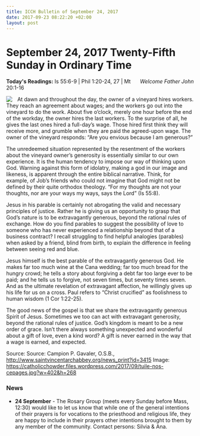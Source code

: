 ```yaml
---
title: ICCH Bulletin of September 24, 2017
date: 2017-09-23 08:22:20 +02:00
layout: post
---
```


# September 24, 2017 Twenty-Fifth Sunday in Ordinary Time
<span style="float: right"><em>Welcome Father John</em></span>
**Today's Readings:** Is 55:6-9 | Phil 1:20-24, 27 | Mt 20:1-16


<img style="float: left; margin-right: 1em;" src="https://catholicchowder.files.wordpress.com/2017/09/tuile-nos-cepages.jpg?w=402&h=268">

At dawn and throughout the day, the owner of a vineyard hires workers. They reach an agreement about wages; and the workers go out into the vineyard to do the work. About five o’clock, merely one hour before the end of the workday, the owner hires the last workers. To the surprise of all, he gives the last ones hired a full-day’s wage. Those hired first think they will receive more, and grumble when they are paid the agreed-upon wage. The owner of the vineyard responds: “Are you envious because I am generous?”

The unredeemed situation represented by the resentment of the workers about the vineyard owner’s generosity is essentially similar to our own experience. It is the human tendency to impose our way of thinking upon God. Warning against this form of idolatry, making a god in our image and likeness, is apparent through the entire biblical narrative. Think, for example, of Job’s friends who could not imagine that God might not be defined by their quite orthodox theology. “For my thoughts are not your thoughts, nor are your ways my ways, says the Lord” (Is 55:8).

Jesus in his parable is certainly not abrogating the valid and necessary principles of justice. Rather he is giving us an opportunity to grasp that God’s nature is to be extravagantly generous, beyond the rational rules of exchange. How do you find parables to suggest the possibility of love to someone who has never experienced a relationship beyond that of a business contract? I recall struggling to find helpful analogies (parables) when asked by a friend, blind from birth, to explain the difference in feeling between seeing red and blue.

Jesus himself is the best parable of the extravagantly generous God. He makes far too much wine at the Cana wedding; far too much bread for the hungry crowd; he tells a story about forgiving a debt far too large ever to be paid; and he tells us to forgive, not seven times, but seventy times seven. And as the ultimate revelation of extravagant affection, he willingly gives up his life for us on a cross. Paul refers to “Christ crucified” as foolishness to human wisdom (1 Cor 1:22-25).

The good news of the gospel is that we share the extravagantly generous Spirit of Jesus. Sometimes we too can act with extravagant generosity, beyond the rational rules of justice. God’s kingdom is meant to be a new order of grace. Isn’t there always something unexpected and wonderful about a gift of love, even a kind word? A gift is never earned in the way that a wage is earned, and expected.

Source: Source: Campion P. Gavaler, O.S.B., http://www.saintvincentarchabbey.org/news_print?id=3415
Image: https://catholicchowder.files.wordpress.com/2017/09/tuile-nos-cepages.jpg?w=402&h=268

### News 

* **24 September** - The Rosary Group (meets every Sunday before Mass, 12:30) would like to let us know that while one of the general intentions of their prayers is for vocations to the priesthood and religious life, they are happy to include in their prayers other intentions brought to them by any member of the community. Contact persons: Silvia & Ana.
